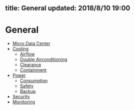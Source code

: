 title: General
updated: 2018/8/10 19:00
---

# General

- [Micro Data Center](general/mdc.html)
- [Cooling](general/cooling/index.html)
    - [Airflow](general/cooling/airflow.html)    
    - [Double Airconditioning](general/cooling/double.html)
    - [Clearance](general/cooling/clearance.html)
    - [Containment](general/cooling/containment.html)
- [Power](general/power/index.html)
    - [Consumption](general/power/consumption.html)
    - [Safety](general/power/safety.html)
    - [Backup](general/power/backup.html)
- [Security](general/security/index.html)
- [Monitoring](general/monitoring/index.html)